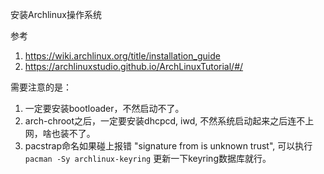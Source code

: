 安装Archlinux操作系统

参考
1. https://wiki.archlinux.org/title/installation_guide
2. https://archlinuxstudio.github.io/ArchLinuxTutorial/#/


需要注意的是：
1. 一定要安装bootloader，不然启动不了。
2. arch-chroot之后，一定要安装dhcpcd, iwd, 不然系统启动起来之后连不上网，啥也装不了。
3. pacstrap命名如果碰上报错 "signature from  is unknown trust", 可以执行 `pacman -Sy archlinux-keyring` 更新一下keyring数据库就行。


